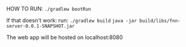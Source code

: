 HOW TO RUN:
`./gradlew bootRun`

If that doesn't work:
run:
`./gradlew build`
`java -jar build/libs/fnn-server-0.0.1-SNAPSHOT.jar`

The web app will be hosted on localhost:8080